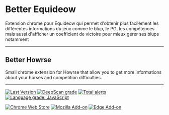 # Better Equideow
Extension chrome pour Equideow qui permet d'obtenir plus facilement les
différentes informations du jeux comme le blup, le PG, les compétences mais
aussi d'afficher un coefficient de victoire pour mieux gérer ses blups notamment

---
## Better Howrse
Small chrome extension for Howrse that allow you to get more informations about
your horses and competition difficulties.

---
[![Last Version](https://img.shields.io/badge/last%20version-v1.3.0-informational)](#)
[![DeepScan grade](https://deepscan.io/api/teams/17688/projects/21040/branches/592899/badge/grade.svg)](https://deepscan.io/dashboard#view=project&tid=17688&pid=21040&bid=592899)
[![Total alerts](https://img.shields.io/lgtm/alerts/g/Gwenillia/Better-Equideow.svg?logo=lgtm&logoWidth=18)](https://lgtm.com/projects/g/Gwenillia/Better-Equideow/alerts/)
[![Language grade: JavaScript](https://img.shields.io/lgtm/grade/javascript/g/Gwenillia/Better-Equideow.svg?logo=lgtm&logoWidth=18)](https://lgtm.com/projects/g/Gwenillia/Better-Equideow/context:javascript)

[![Chrome Web Store](https://img.shields.io/chrome-web-store/v/gkopbgamdhaolbjalfcbmbjkjcmgffjp)](https://chrome.google.com/webstore/detail/better-equideow/gkopbgamdhaolbjalfcbmbjkjcmgffjp)
[![Mozilla Add-on](https://img.shields.io/amo/v/better-equideow)](https://addons.mozilla.org/fr/firefox/addon/better-equideow/)
[![Edge Add-on](https://img.shields.io/badge/dynamic/json?label=edge%20add-on&prefix=v&query=%24.version&url=https%3A%2F%2Fmicrosoftedge.microsoft.com%2Faddons%2Fgetproductdetailsbycrxid%2Finmcglblgnoceekbpkheihppombhdenf)](https://microsoftedge.microsoft.com/addons/detail/arxivutils/inmcglblgnoceekbpkheihppombhdenf)
